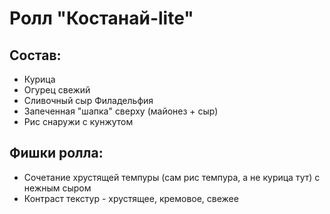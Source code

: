 # Ролл "Костанай-lite"

## Состав:
* Курица
* Огурец свежий
* Сливочный сыр Филадельфия
* Запеченная "шапка" сверху (майонез + сыр)
* Рис снаружи с кунжутом
  
## Фишки ролла:
* Сочетание хрустящей темпуры (сам рис темпура, а не курица тут) с нежным сыром
* Контраст текстур - хрустящее, кремовое, свежее
